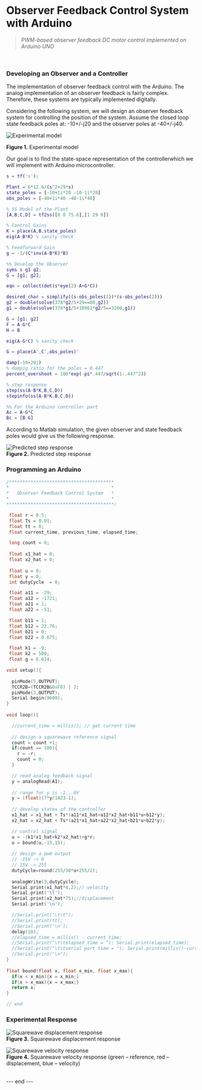 
# Observer Feedback Control System with Arduino

 >*PWM-based observer feedback DC motor control implemented on Arduino UNO*
<br/> 

### Developing an Observer and a Controller

The implementation of observer feedback control with the Arduino. The analog implementation of an
observer feedback is fairly complex. Therefore, these systems are typically implemented digitally.

Considering the following system, we will design an observer feedback system for controlling the
position of the system. Assume the closed loop state feedback poles at:
-10+/-j20 and the observer poles at -40+/-j40.

![Experimental model](images/Fig_1.JPG) <br/> 

**Figure 1.** Experimental model

Our goal is to find the state-space representation of the controllerwhich we will implement with Arduino
microcontroller.

```matlab
s = tf('s');

Plant = 6*12.6/(s^2+29*s)
state_poles = [-10+1i*20 -10-1i*20]
obs_poles = [-40+1i*40 -40-1i*40]

% SS Model of the Plant
[A,B,C,D] = tf2ss([0 0 75.6],[1 29 0])

% Control Gains
K = place(A,B,state_poles)
eig(A-B*K) % sanity check 

% Feedforward Gain
g = -1/(C*inv(A-B*K)*B)

%% Develop the Observer
syms s g1 g2;
G = [g1; g2];

eqn = collect(det(s*eye(2)-A+G*C))

desired_char = simplify((s-obs_poles(1))*(s-obs_poles(2)))
g2 = double(solve(378*g2/5+29==80,g2))
g1 = double(solve(378*g1/5+10962*g2/5==3200,g1))

G = [g1; g2]
F = A-G*C
H = B

eig(A-G*C) % sanity check

G = place(A',C',obs_poles)'

damp(-10+20j)
% dampig ratio for the poles = 0.447
percent_overshoot = 100*exp(-pi*.447/sqrt(1-.447^2))

% step response
step(ss(A-B*K,B,C,D))
stepinfo(ss(A-B*K,B,C,D))

%% For the Arduino controller part
Ac = A-G*C
Bc = [B G]
```

According to Matlab simulation, the given observer and state feedback poles would give us the following response.

![Predicted step response](images/Fig_2.JPG) <br/> 
**Figure 2.** Predicted step response

### Programming an Arduino

```c
/***************************************
*                                      *
*   Observer Feedback Control System   *
*                                      *
****************************************/

 float r = 0.5;
 float Ts = 0.01;
 float tt = 0;
 float current_time, previous_time, elapsed_time;

 long count = 0;
 
 float x1_hat = 0;
 float x2_hat = 0;
 
 float u = 0;
 float y = 0;
 int dutyCycle  = 0;

 float a11 = -29;
 float a12 = -1721;
 float a21 = 1;
 float a22 = -51;

 float b11 = 1;
 float b12 = 22.76;
 float b21 = 0;
 float b22 = 0.675;

 float k1 = -9;
 float k2 = 500;
 float g = 6.614;

void setup(){
  
  pinMode(5,OUTPUT); 
  TCCR2B=(TCCR2B&0xF8) | 2;
  pinMode(3,OUTPUT);
  Serial.begin(9600);
}
 
void loop(){

  //current_time = millis(); // get current time
  
  // design a squarewave reference signal
  count = count +1;
  if(count == 100){
    r = -r;
    count = 0;
  }

  // read analog feedback signal
  y = analogRead(A1);
  
  // range for y is -1...6V
  y = (float)(7*y/1023-1);
  
  // develop states of the controller
  x1_hat = x1_hat + Ts*(a11*x1_hat+a12*x2_hat+b11*u+b12*y);
  x2_hat = x2_hat + Ts*(a21*x1_hat+a22*x2_hat+b21*u+b22*y);

  // control signal
  u = -(k1*x1_hat+k2*x2_hat)+g*r;
  u = bound(u,-15,15);
  
  // design a pwm output
  // -15V -> 0
  // 15V -> 255
  dutyCycle=round(255/30*u+255/2);
  
  analogWrite(3,dutyCycle);
  Serial.print(x1_hat*4.2);// velocity
  Serial.print('\t');
  Serial.print(x2_hat*75);//displacement
  Serial.print('\n');

  //Serial.print("\t\t");
  //Serial.print(tt);
  //Serial.print('\n');
  delay(10);
  //elapsed_time = millis() - current_time;
  //Serial.print("\t\telapsed_time = "); Serial.print(elapsed_time);
  //Serial.print("\t\tserial port time = "); Serial.print(millis()-current_time);
  //Serial.print("\n");
}
           
float bound(float x, float x_min, float x_max){
  if(x < x_min){x = x_min;}
  if(x > x_max){x = x_max;}
  return x;
}

// end
```

### Experimental Response

![Squarewave displacement response](images/Fig_3.PNG) <br/> 
**Figure 3.** Squarewave displacement response 
<br/> 

![Squarewave velocity response](images/Fig_4.JPG) <br/> 
**Figure 4.** Squarewave velocity response (green &ndash; reference, red &ndash; displacement, blue &ndash; velocity)
<br/> <br/> 

--- end ---







